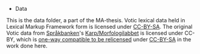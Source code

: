 * Data

This is the data folder, a part of the MA-thesis. Votic lexical data held in Lexical Markup Framework form is licensed under [CC-BY-SA](https://creativecommons.org/licenses/by-sa/4.0/). The original Votic data from [Språkbanken](https://spraakbanken.gu.se/)'s [Karp/Morfologilabbet](https://spraakbanken.gu.se/morfologilabbet/?lexicon=votiska&lang=eng) is licensed under CC-BY, which is [one-way compatible to be relicensed](https://wiki.creativecommons.org/wiki/ShareAlike_compatibility) under [CC-BY-SA](https://creativecommons.org/licenses/by-sa/4.0/) in the work done here.